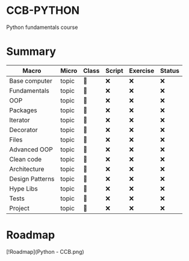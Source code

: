 # CCB-PYTHON
Python fundamentals course

# Summary

| Macro  | Micro | Class  | Script |Exercise |Status |
| ------------- | ------------- |-------------  | ------------- |------------- | ------------- |
|Base computer|topic|:link:|:x:|:x:|:x:|
|Fundamentals|topic|:link:|:x:|:x:|:x:|
|OOP|topic|:link:|:x:|:x:|:x:|
|Packages|topic|:link:|:x:|:x:|:x:|
|Iterator|topic|:link:|:x:|:x:|:x:|
|Decorator|topic|:link:|:x:|:x:|:x:|
|Files|topic|:link:|:x:|:x:|:x:|
|Advanced OOP|topic|:link:|:x:|:x:|:x:|
|Clean code|topic|:link:|:x:|:x:|:x:|
|Architecture|topic|:link:|:x:|:x:|:x:|
|Design Patterns|topic|:link:|:x:|:x:|:x:|
|Hype Libs|topic|:link:|:x:|:x:|:x:|
|Tests|topic|:link:|:x:|:x:|:x:|
|Project|topic|:link:|:x:|:x:|:x:|

# Roadmap
[!Roadmap](Python - CCB.png)




